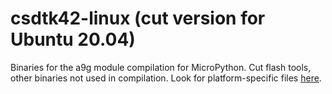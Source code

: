 csdtk42-linux (cut version for Ubuntu 20.04)
============================================

Binaries for the a9g module compilation for MicroPython.
Cut flash tools, other binaries not used in compilation.
Look for platform-specific files [here](https://github.com/Ai-Thinker-Open/GPRS_C_SDK).


